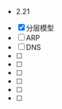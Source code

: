 + 2.21
- [x]   分层模型
- [ ]   ARP
- [ ]   DNS 
- [ ]    
- [ ]   
- [ ]   
- [ ]    
- [ ]    
- [ ]    